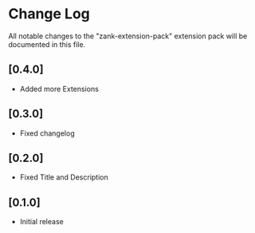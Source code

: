 # Change Log

All notable changes to the "zank-extension-pack" extension pack will be documented in this file.

## [0.4.0]

- Added more Extensions

## [0.3.0]

- Fixed changelog

## [0.2.0]

- Fixed Title and Description

## [0.1.0]

- Initial release


